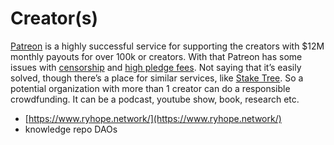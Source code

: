 # Creator\(s\)



[Patreon](http://www.patreon.com/) is a highly successful service for supporting the creators with $12M monthly payouts for over 100k or creators. With that Patreon has some issues with [censorship](http://www.openlettertopatreon.com/) and [high pledge fees](https://www.reddit.com/r/patreon/comments/7i8pwa/new_pledge_fee_discussion/). Not saying that it’s easily solved, though there’s a place for similar services, like [Stake Tree](https://staketree.com/). So a potential organization with more than 1 creator can do a responsible crowdfunding. It can be a podcast, youtube show, book, research etc.

* [https://www.ryhope.network/](https://www.ryhope.network/)
* knowledge repo DAOs

